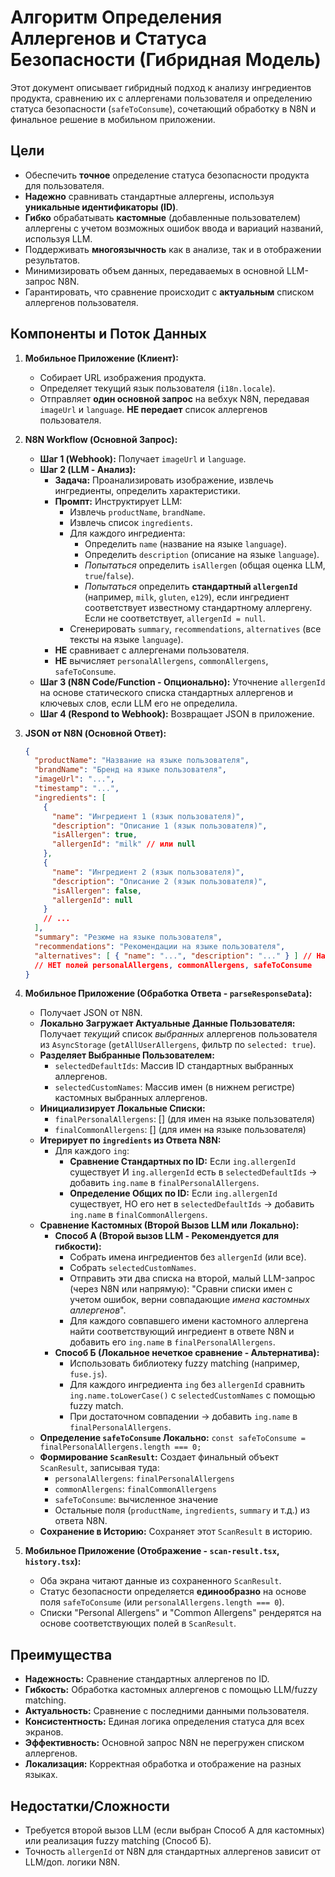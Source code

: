 # Алгоритм Определения Аллергенов и Статуса Безопасности (Гибридная Модель)

Этот документ описывает гибридный подход к анализу ингредиентов продукта, сравнению их с аллергенами пользователя и определению статуса безопасности (`safeToConsume`), сочетающий обработку в N8N и финальное решение в мобильном приложении.

## Цели

*   Обеспечить **точное** определение статуса безопасности продукта для пользователя.
*   **Надежно** сравнивать стандартные аллергены, используя **уникальные идентификаторы (ID)**.
*   **Гибко** обрабатывать **кастомные** (добавленные пользователем) аллергены с учетом возможных ошибок ввода и вариаций названий, используя LLM.
*   Поддерживать **многоязычность** как в анализе, так и в отображении результатов.
*   Минимизировать объем данных, передаваемых в основной LLM-запрос N8N.
*   Гарантировать, что сравнение происходит с **актуальным** списком аллергенов пользователя.

## Компоненты и Поток Данных

1.  **Мобильное Приложение (Клиент):**
    *   Собирает URL изображения продукта.
    *   Определяет текущий язык пользователя (`i18n.locale`).
    *   Отправляет **один основной запрос** на вебхук N8N, передавая `imageUrl` и `language`. **НЕ передает** список аллергенов пользователя.

2.  **N8N Workflow (Основной Запрос):**
    *   **Шаг 1 (Webhook):** Получает `imageUrl` и `language`.
    *   **Шаг 2 (LLM - Анализ):**
        *   **Задача:** Проанализировать изображение, извлечь ингредиенты, определить характеристики.
        *   **Промпт:** Инструктирует LLM:
            *   Извлечь `productName`, `brandName`.
            *   Извлечь список `ingredients`.
            *   Для каждого ингредиента:
                *   Определить `name` (название на языке `language`).
                *   Определить `description` (описание на языке `language`).
                *   *Попытаться* определить `isAllergen` (общая оценка LLM, `true`/`false`).
                *   *Попытаться* определить **стандартный `allergenId`** (например, `milk`, `gluten`, `e129`), если ингредиент соответствует известному стандартному аллергену. Если не соответствует, `allergenId = null`.
            *   Сгенерировать `summary`, `recommendations`, `alternatives` (все тексты на языке `language`).
        *   **НЕ** сравнивает с аллергенами пользователя.
        *   **НЕ** вычисляет `personalAllergens`, `commonAllergens`, `safeToConsume`.
    *   **Шаг 3 (N8N Code/Function - Опционально):** Уточнение `allergenId` на основе статического списка стандартных аллергенов и ключевых слов, если LLM его не определила.
    *   **Шаг 4 (Respond to Webhook):** Возвращает JSON в приложение.

3.  **JSON от N8N (Основной Ответ):**
    ```json
    {
      "productName": "Название на языке пользователя",
      "brandName": "Бренд на языке пользователя",
      "imageUrl": "...",
      "timestamp": "...",
      "ingredients": [
        {
          "name": "Ингредиент 1 (язык пользователя)",
          "description": "Описание 1 (язык пользователя)",
          "isAllergen": true,
          "allergenId": "milk" // или null
        },
        {
          "name": "Ингредиент 2 (язык пользователя)",
          "description": "Описание 2 (язык пользователя)",
          "isAllergen": false,
          "allergenId": null
        }
        // ...
      ],
      "summary": "Резюме на языке пользователя",
      "recommendations": "Рекомендации на языке пользователя",
      "alternatives": [ { "name": "...", "description": "..." } ] // На языке пользователя
      // НЕТ полей personalAllergens, commonAllergens, safeToConsume
    }
    ```

4.  **Мобильное Приложение (Обработка Ответа - `parseResponseData`):**
    *   Получает JSON от N8N.
    *   **Локально Загружает Актуальные Данные Пользователя:** Получает *текущий* список *выбранных* аллергенов пользователя из `AsyncStorage` (`getAllUserAllergens`, фильтр по `selected: true`).
    *   **Разделяет Выбранные Пользователем:**
        *   `selectedDefaultIds`: Массив ID стандартных выбранных аллергенов.
        *   `selectedCustomNames`: Массив имен (в нижнем регистре) кастомных выбранных аллергенов.
    *   **Инициализирует Локальные Списки:**
        *   `finalPersonalAllergens`: \[\] (для имен на языке пользователя)
        *   `finalCommonAllergens`: \[\] (для имен на языке пользователя)
    *   **Итерирует по `ingredients` из Ответа N8N:**
        *   Для каждого `ing`:
            *   **Сравнение Стандартных по ID:** Если `ing.allergenId` существует И `ing.allergenId` есть в `selectedDefaultIds` -> добавить `ing.name` в `finalPersonalAllergens`.
            *   **Определение Общих по ID:** Если `ing.allergenId` существует, НО его нет в `selectedDefaultIds` -> добавить `ing.name` в `finalCommonAllergens`.
    *   **Сравнение Кастомных (Второй Вызов LLM или Локально):**
        *   **Способ А (Второй вызов LLM - Рекомендуется для гибкости):**
            *   Собрать имена ингредиентов без `allergenId` (или все).
            *   Собрать `selectedCustomNames`.
            *   Отправить эти два списка на второй, малый LLM-запрос (через N8N или напрямую): "Сравни списки имен с учетом ошибок, верни совпадающие *имена кастомных аллергенов*".
            *   Для каждого совпавшего имени кастомного аллергена найти соответствующий ингредиент в ответе N8N и добавить его `ing.name` в `finalPersonalAllergens`.
        *   **Способ Б (Локальное нечеткое сравнение - Альтернатива):**
            *   Использовать библиотеку fuzzy matching (например, `fuse.js`).
            *   Для каждого ингредиента `ing` без `allergenId` сравнить `ing.name.toLowerCase()` с `selectedCustomNames` с помощью fuzzy match.
            *   При достаточном совпадении -> добавить `ing.name` в `finalPersonalAllergens`.
    *   **Определение `safeToConsume` Локально:** `const safeToConsume = finalPersonalAllergens.length === 0;`
    *   **Формирование `ScanResult`:** Создает финальный объект `ScanResult`, записывая туда:
        *   `personalAllergens`: `finalPersonalAllergens`
        *   `commonAllergens`: `finalCommonAllergens`
        *   `safeToConsume`: вычисленное значение
        *   Остальные поля (`productName`, `ingredients`, `summary` и т.д.) из ответа N8N.
    *   **Сохранение в Историю:** Сохраняет этот `ScanResult` в историю.

5.  **Мобильное Приложение (Отображение - `scan-result.tsx`, `history.tsx`):**
    *   Оба экрана читают данные из сохраненного `ScanResult`.
    *   Статус безопасности определяется **единообразно** на основе поля `safeToConsume` (или `personalAllergens.length === 0`).
    *   Списки "Personal Allergens" и "Common Allergens" рендерятся на основе соответствующих полей в `ScanResult`.

## Преимущества

*   **Надежность:** Сравнение стандартных аллергенов по ID.
*   **Гибкость:** Обработка кастомных аллергенов с помощью LLM/fuzzy matching.
*   **Актуальность:** Сравнение с последними данными пользователя.
*   **Консистентность:** Единая логика определения статуса для всех экранов.
*   **Эффективность:** Основной запрос N8N не перегружен списком аллергенов.
*   **Локализация:** Корректная обработка и отображение на разных языках.

## Недостатки/Сложности

*   Требуется второй вызов LLM (если выбран Способ А для кастомных) или реализация fuzzy matching (Способ Б).
*   Точность `allergenId` от N8N для стандартных аллергенов зависит от LLM/доп. логики N8N. 
